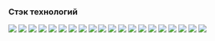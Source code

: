 ### Стэк технологий

<img src="https://img.shields.io/badge/HTML-2F3136?style=for-the-badge&logo=htmx&logoColor=cornflowerblue">  <img src="https://img.shields.io/badge/JavaScript-2F3136?style=for-the-badge&logo=JavaScript&logoColor=faa61a">  <img src="https://img.shields.io/badge/Pug-2F3136?style=for-the-badge&logo=pug&logoColor=cornflowerblue">  <img src="https://img.shields.io/badge/CSS-2F3136?style=for-the-badge&logo=csswizardry&logoColor=cornflowerblue">  <img src="https://img.shields.io/badge/Sass-2F3136?style=for-the-badge&logo=sass&logoColor=#CC6699">  <img src="https://img.shields.io/badge/BootStrap-2F3136?style=for-the-badge&logo=bootstrap&logoColor=#7952B3"> <img src="https://img.shields.io/badge/Tailwind CSS-2F3136?style=for-the-badge&logo=tailwindcss&logoColor=#06B6D4">  <img src="https://img.shields.io/badge/Next UI-2F3136?style=for-the-badge&logo=nextui&logoColor=cornflowerblue">  <img src="https://img.shields.io/badge/MUI-2F3136?style=for-the-badge&logo=mui&logoColor=cornflowerblue">  <img src="https://img.shields.io/badge/Ant Design-2F3136?style=for-the-badge&logo=antdesign&logoColor=0170FE">   <img src="https://img.shields.io/badge/React-2F3136?style=for-the-badge&logo=react&logoColor=61DAFB">  <img src="https://img.shields.io/badge/TypeScript-2F3136?style=for-the-badge&logo=typescript&logoColor=3178C6">  <img src="https://img.shields.io/badge/Redux-2F3136?style=for-the-badge&logo=redux&logoColor=764ABC"> <img src="https://img.shields.io/badge/Gulp-2F3136?style=for-the-badge&logo=gulp&logoColor=cornflowerblue">  <img src="https://img.shields.io/badge/npm-2F3136?style=for-the-badge&logo=npm&logoColor=CB3837">  <img src="https://img.shields.io/badge/Mongo DB-2F3136?style=for-the-badge&logo=mongodb&logoColor=47A248">  <img src="https://img.shields.io/badge/Express-2F3136?style=for-the-badge&logo=express&logoColor=47A248">  <img src="https://img.shields.io/badge/Prisma-2F3136?style=for-the-badge&logo=prisma&logoColor=cornflowerblue">  <img src="https://img.shields.io/badge/Mongoose-2F3136?style=for-the-badge&logo=mongoosedotws&logoColor=47A248">  <img src="https://img.shields.io/badge/Docker-2F3136?style=for-the-badge&logo=docker&logoColor=2496ED">
